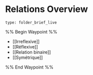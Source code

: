 # Relations Overview
 
```ccard
type: folder_brief_live
```
 
%% Begin Waypoint %%
- [[Irreflexive]]
- [[Réflexive]]
- [[Relation binaire]]
- [[Symétrique]]

%% End Waypoint %%